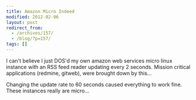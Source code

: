 ```yaml
---
title: Amazon Micro Indeed
modified: 2012-02-06
layout: post
redirect_from:
  - /archives/157/
  - /blog/?p=157/
tags: []
---
```



I can't believe I just DOS'd my own amazon web services micro linux instance with an RSS feed reader updating every 2 seconds. Mission critical applications (redmine, gitweb), were brought down by this...

Changing the update rate to 60 seconds caused everything to work fine. These instances really are micro...

